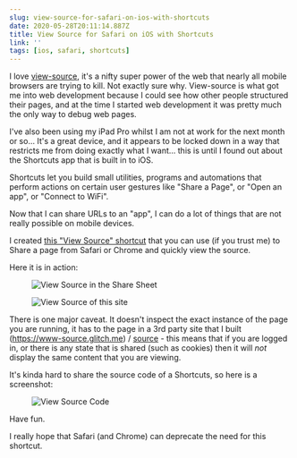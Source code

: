 ```yaml
---
slug: view-source-for-safari-on-ios-with-shortcuts
date: 2020-05-28T20:11:14.887Z
title: View Source for Safari on iOS with Shortcuts
link: ''
tags: [ios, safari, shortcuts]
---
```


I love [view-source](https://en.wikipedia.org/wiki/View-source_URI_scheme), it's a nifty super power of the web that nearly all mobile browsers are trying to kill. Not exactly sure why. View-source is what got me into web development because I could see how other people structured their pages, and at the time I started web development it was pretty much the only way to debug web pages.

I've also been using my iPad Pro whilst I am not at work for the next month or so... It's a great device, and it appears to be locked down in a way that restricts me from doing exactly what I want... this is until I found out about the Shortcuts app that is built in to iOS.

Shortcuts let you build small utilities, programs and automations that perform actions on certain user gestures like "Share a Page", or "Open an app", or "Connect to WiFi".

Now that I can share URLs to an "app", I can do a lot of things that are not really possible on mobile devices.

I created [this "View Source" shortcut](https://www.icloud.com/shortcuts/7ec2af9dfa6a4a0aa8ddfc765b2e63c1) that you can use (if you trust me) to Share a page from Safari or Chrome and quickly view the source.

Here it is in action:

<figure><img src="/images/2020-05-28-view-source-for-safari-on-ios-with-shortcuts-0.jpeg" alt="View Source in the Share Sheet"></figure>

<figure><img src="/images/2020-05-28-view-source-for-safari-on-ios-with-shortcuts-1.jpeg" alt="View Source of this site"></figure>

There is one major caveat. It doesn't inspect the exact instance of the page you are running, it has to the page in a 3rd party site that I built (https://www-source.glitch.me) / [source](https://glitch.com/edit/#!/www-source) - this means that if you are logged in, or there is any state that is shared (such as cookies) then it will *not* display the same content that you are viewing.

It's kinda hard to share the source code of a Shortcuts, so here is a screenshot:

<figure><img src="/images/2020-05-28-view-source-for-safari-on-ios-with-shortcuts-2.jpeg" alt="View Source Code"></figure>

Have fun.

I really hope that Safari (and Chrome) can deprecate the need for this shortcut.

